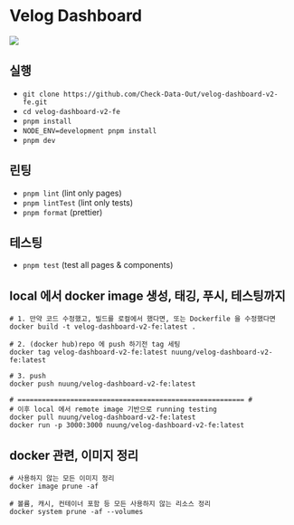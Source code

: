 # Velog Dashboard

![](https://cdn.jsdelivr.net/gh/five-standard/images@main/Back-VD.png)

## 실행

- `git clone https://github.com/Check-Data-Out/velog-dashboard-v2-fe.git`
- `cd velog-dashboard-v2-fe`
- `pnpm install`
- `NODE_ENV=development pnpm install`
- `pnpm dev`

## 린팅

- `pnpm lint` (lint only pages)
- `pnpm lintTest` (lint only tests)
- `pnpm format` (prettier)

## 테스팅

- `pnpm test` (test all pages & components)

## local 에서 docker image 생성, 태깅, 푸시, 테스팅까지

```shell
# 1. 만약 코드 수정했고, 빌드를 로컬에서 했다면, 또는 Dockerfile 을 수정했다면
docker build -t velog-dashboard-v2-fe:latest .

# 2. (docker hub)repo 에 push 하기전 tag 세팅
docker tag velog-dashboard-v2-fe:latest nuung/velog-dashboard-v2-fe:latest

# 3. push
docker push nuung/velog-dashboard-v2-fe:latest

# ======================================================== #
# 이후 local 에서 remote image 기반으로 running testing
docker pull nuung/velog-dashboard-v2-fe:latest
docker run -p 3000:3000 nuung/velog-dashboard-v2-fe:latest
```

## docker 관련, 이미지 정리

```shell
# 사용하지 않는 모든 이미지 정리
docker image prune -af

# 볼륨, 캐시, 컨테이너 포함 등 모든 사용하지 않는 리소스 정리
docker system prune -af --volumes
```

